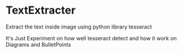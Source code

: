 # TextExtracter
Extract the text inside image using python library tesseract 

It's Just Experiment on how well tesseract detect and how it work on Diagrams and BulletPoints
